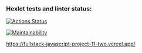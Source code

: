 ### Hexlet tests and linter status:
[![Actions Status](https://github.com/SvetlanaZinovkina/fullstack-javascript-project-11/actions/workflows/hexlet-check.yml/badge.svg)](https://github.com/SvetlanaZinovkina/fullstack-javascript-project-11/actions)

[![Maintainability](https://api.codeclimate.com/v1/badges/2f602a3477bbadbe2f82/maintainability)](https://codeclimate.com/github/SvetlanaZinovkina/fullstack-javascript-project-11/maintainability)

https://fullstack-javascript-project-11-two.vercel.app/
